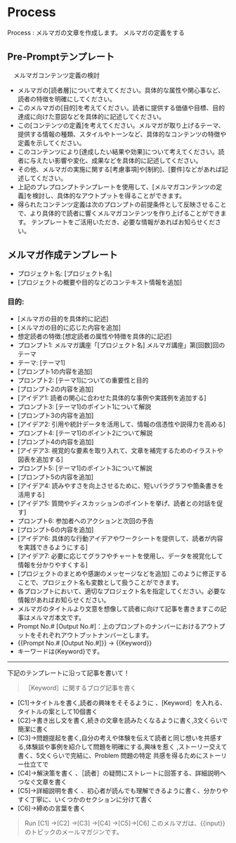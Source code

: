 # Process
Process : メルマガの文章を作成します。
メルマガの定義をする
## Pre-Promptテンプレート
　メルマガコンテンツ定義の検討 
- メルマガの[読者層]について考えてください。具体的な属性や関心事など、読者の特徴を明確にしてください。
- このメルマガの[目的]を考えてください。読者に提供する価値や目標、目的達成に向けた意図などを具体的に記述してください。
- この[コンテンツの定義]を考えてください。メルマガが取り上げるテーマ、提供する情報の種類、スタイルやトーンなど、具体的なコンテンツの特徴や定義を示してください。
- このコンテンツにより[達成したい結果や効果]について考えてください。読者に与えたい影響や変化、成果などを具体的に記述してください。
- その他、メルマガの実施に関する[考慮事項]や[制約]、[要件]などがあれば記述してください。
- 上記のプレプロンプトテンプレートを使用して、[メルマガコンテンツの定義]を検討し、具体的なアウトプットを得ることができます。
- 得られたコンテンツ定義は次のプロンプトの前提条件として反映させることで、より具体的で読者に響くメルマガコンテンツを作り上げることができます。 
テンプレートをご活用いただき、必要な情報があればお知らせください。
## メルマガ作成テンプレート
- プロジェクト名: [プロジェクト名] 
- [プロジェクトの概要や目的などのコンテキスト情報を追加] 
### 目的: 
- [メルマガの目的を具体的に記述]
- [メルマガの目的に応じた内容を追加]
- 想定読者の特徴:[想定読者の属性や特徴を具体的に記述]
- プロンプト1: メルマガ講座「[プロジェクト名] メルマガ講座」第[回数]回のテーマ
- テーマ: [テーマ1]
- [プロンプト1の内容を追加]
- プロンプト2: [テーマ1]についての重要性と目的
- [プロンプト2の内容を追加]
- [アイデア1: 読者の関心に合わせた具体的な事例や実践例を追加する]
- プロンプト3: [テーマ1]のポイント1について解説
- [プロンプト3の内容を追加]
- [アイデア2: 引用や統計データを活用して、情報の信憑性や説得力を高める]
- プロンプト4: [テーマ1]のポイント2について解説
- [プロンプト4の内容を追加]
- [アイデア3: 視覚的な要素を取り入れて、文章を補完するためのイラストや図表を追加する]
- プロンプト5: [テーマ1]のポイント3について解説
- [プロンプト5の内容を追加]
- [アイデア4: 読みやすさを向上させるために、短いパラグラフや箇条書きを活用する]
- [アイデア5: 質問やディスカッションのポイントを挙げ、読者との対話を促す]
- プロンプト6: 参加者へのアクションと次回の予告
- [プロンプト6の内容を追加]
- [アイデア6: 具体的な行動アイデアやワークシートを提供して、読者が内容を実践できるようにする]
- [アイデア7: 必要に応じてグラフやチャートを使用し、データを視覚化して情報を分かりやすくする]
- [プロジェクトのまとめや感謝のメッセージなどを追加] このように修正することで、プロジェクト名も変数として扱うことができます。
- 各プロンプトにおいて、適切なプロジェクト名を指定してください。必要な情報があればお知らせください。
- メルマガのタイトルより文意を想像して読者に向けて記事を書きますこの記事はメルマガ本文です。
- Prompt No.# [Output No.#]：上のプロンプトのナンバーにおけるアウトプットをそれぞれアウトプットナンバーとします。
- {{Prompt No.# [Output No.#]}} -> {{Keyword}}
- キーワードは{Keyword}です。
---
下記のテンプレートに沿って記事を書いて！
>［Keyword］に関するブログ記事を書く
- [C1]→タイトルを書く,読者の興味をそそるように 、[Keyword］を入れる、タイトルの案として10個書く
- [C2]→書き出し文を書く,続きの文章を読みたくなるように書く,3文くらいで簡潔に書く
- [C3]→問題提起を書く,自分の考えや体験を伝えて読者と同じ想いを共感する,体験談や事例を紹介して問題を明確にする,興味を惹く ,ストーリー交えて書く、5文くらいで完結に、Problem 問題の特定 共感を得るためにストーリー仕立てで
- [C4]→解決策を書く 、［読者］の疑問にストレートに回答する、詳細説明へつなぐ文章を書く
- [C5]→詳細説明を書く 、初心者が読んでも理解できるように書く、分かりやすく丁寧に、いくつかのセクションに分けて書く
- [C6]→締めの言葉を書く 
>Run [C1] →[C2] →[C3] →[C4] →[C5]→[C6]
このメルマガは、{{input}}のトピックのメールマガジンです。

